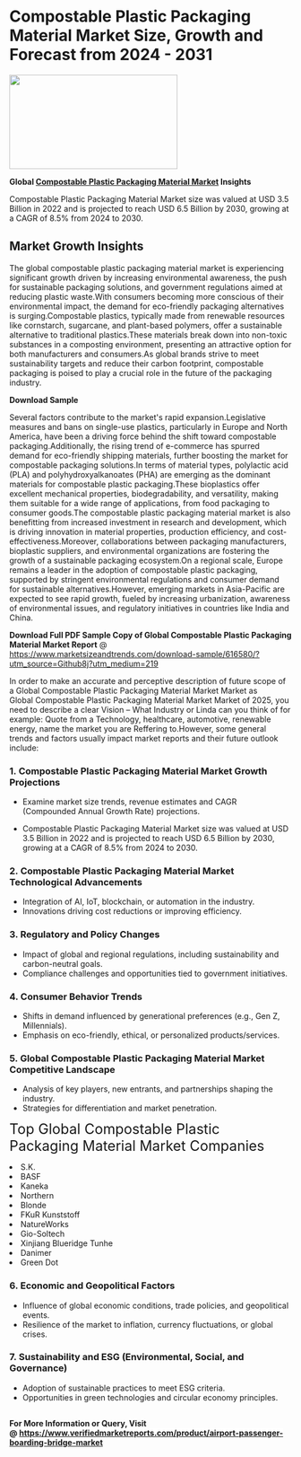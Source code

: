 <H1>Compostable Plastic Packaging Material Market Size, Growth and Forecast from 2024 - 2031</H1><img class="aligncenter size-medium wp-image-584254" src="https://thirdeyenews.in/wp-content/uploads/2024/09/Global-Market-Research-300x168.jpeg" alt="" width="300" height="168" /><p><strong>Global&nbsp;<a href="https://www.marketsizeandtrends.com/download-sample/616580/?utm_source=Github8j?utm_medium=219">Compostable Plastic Packaging Material Market</a> Insights</strong></p><p>Compostable Plastic Packaging Material Market size was valued at USD 3.5 Billion in 2022 and is projected to reach USD 6.5 Billion by 2030, growing at a CAGR of 8.5% from 2024 to 2030.</p><p><h2>Market Growth Insights</h2> <p>The global compostable plastic packaging material market is experiencing significant growth driven by increasing environmental awareness, the push for sustainable packaging solutions, and government regulations aimed at reducing plastic waste.With consumers becoming more conscious of their environmental impact, the demand for eco-friendly packaging alternatives is surging.Compostable plastics, typically made from renewable resources like cornstarch, sugarcane, and plant-based polymers, offer a sustainable alternative to traditional plastics.These materials break down into non-toxic substances in a composting environment, presenting an attractive option for both manufacturers and consumers.As global brands strive to meet sustainability targets and reduce their carbon footprint, compostable packaging is poised to play a crucial role in the future of the packaging industry.</p> <p><strong>Download Sample</strong></p> <p>Several factors contribute to the market's rapid expansion.Legislative measures and bans on single-use plastics, particularly in Europe and North America, have been a driving force behind the shift toward compostable packaging.Additionally, the rising trend of e-commerce has spurred demand for eco-friendly shipping materials, further boosting the market for compostable packaging solutions.In terms of material types, polylactic acid (PLA) and polyhydroxyalkanoates (PHA) are emerging as the dominant materials for compostable plastic packaging.These bioplastics offer excellent mechanical properties, biodegradability, and versatility, making them suitable for a wide range of applications, from food packaging to consumer goods.The compostable plastic packaging material market is also benefitting from increased investment in research and development, which is driving innovation in material properties, production efficiency, and cost-effectiveness.Moreover, collaborations between packaging manufacturers, bioplastic suppliers, and environmental organizations are fostering the growth of a sustainable packaging ecosystem.On a regional scale, Europe remains a leader in the adoption of compostable plastic packaging, supported by stringent environmental regulations and consumer demand for sustainable alternatives.However, emerging markets in Asia-Pacific are expected to see rapid growth, fueled by increasing urbanization, awareness of environmental issues, and regulatory initiatives in countries like India and China.<p><span class=""><strong>Download Full PDF Sample Copy of Global Compostable Plastic Packaging Material Market Report</strong> @ <a href="https://www.marketsizeandtrends.com/download-sample/616580/?utm_source=Github8j?utm_medium=219" target="_blank">https://www.marketsizeandtrends.com/download-sample/616580/?utm_source=Github8j?utm_medium=219</a></span></p><p>In order to make an accurate and perceptive description of future scope of a Global&nbsp;Compostable Plastic Packaging Material Market Market as Global&nbsp;Compostable Plastic Packaging Material Market Market of 2025, you need to describe a clear Vision &ndash; What Industry or Linda can you think of for example: Quote from a Technology, healthcare, automotive, renewable energy, name the market you are Reffering to.However, some general trends and factors usually impact market reports and their future outlook include:</p><h3>1.&nbsp;<strong>Compostable Plastic Packaging Material Market Growth Projections</strong></h3><ul><li>Examine market size trends, revenue estimates and CAGR (Compounded Annual Growth Rate) projections.</li><li><p>Compostable Plastic Packaging Material Market size was valued at USD 3.5 Billion in 2022 and is projected to reach USD 6.5 Billion by 2030, growing at a CAGR of 8.5% from 2024 to 2030.</p></li></ul><h3>2.&nbsp;<strong>Compostable Plastic Packaging Material Market Technological Advancements</strong></h3><ul><li>Integration of AI, IoT, blockchain, or automation in the industry.</li><li>Innovations driving cost reductions or improving efficiency.</li></ul><h3>3.&nbsp;<strong>Regulatory and Policy Changes</strong></h3><ul><li>Impact of global and regional regulations, including sustainability and carbon-neutral goals.</li><li>Compliance challenges and opportunities tied to government initiatives.</li></ul><h3>4.&nbsp;<strong>Consumer Behavior Trends</strong></h3><ul><li>Shifts in demand influenced by generational preferences (e.g., Gen Z, Millennials).</li><li>Emphasis on eco-friendly, ethical, or personalized products/services.</li></ul><h3>5.&nbsp;<strong>Global Compostable Plastic Packaging Material Market Competitive Landscape</strong></h3><ul><li>Analysis of key players, new entrants, and partnerships shaping the industry.</li><li>Strategies for differentiation and market penetration.</li></ul><p data-pm-slice="1 1 []"><span style="color: inherit; font-family: inherit; font-size: 25px;">Top Global Compostable Plastic Packaging Material Market Companies</span></p><div class="" data-test-id=""><p><li>S.K.</li><li> BASF</li><li> Kaneka</li><li> Northern</li><li> Blonde</li><li> FKuR Kunststoff</li><li> NatureWorks</li><li> Gio-Soltech</li><li> Xinjiang Blueridge Tunhe</li><li> Danimer</li><li> Green Dot</li></p></div><h3>6.&nbsp;<strong>Economic and Geopolitical Factors</strong></h3><ul><li>Influence of global economic conditions, trade policies, and geopolitical events.</li><li>Resilience of the market to inflation, currency fluctuations, or global crises.</li></ul><h3>7.&nbsp;<strong>Sustainability and ESG (Environmental, Social, and Governance)</strong></h3><ul><li>Adoption of sustainable practices to meet ESG criteria.</li><li>Opportunities in green technologies and circular economy principles.</li></ul><h2><strong style="font-size: 14px;">For More Information or Query, Visit @&nbsp;</strong><a style="background-color: #ffffff; font-size: 14px;" href="https://www.marketsizeandtrends.com/report/compostable-plastic-packaging-material-market/" target="_blank">https://www.verifiedmarketreports.com/product/airport-passenger-boarding-bridge-market</a></h2>